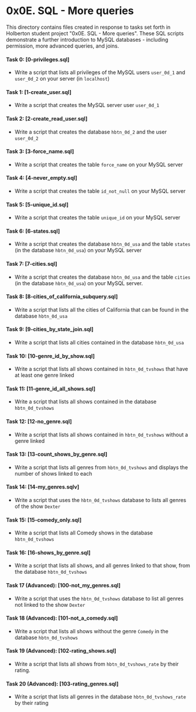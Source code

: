 
# 0x0E. SQL - More queries
This directory contains files created in response to tasks set forth in Holberton student project "0x0E. SQL - More queries". These SQL scripts demonstrate a further introduction to MySQL databases - including permission, more advanced queries, and joins. 

#### Task 0: [0-privileges.sql]
* Write a script that lists all privileges of the MySQL users `user_0d_1` and `user_0d_2` on your server (in `localhost`)
#### Task 1: [1-create_user.sql]
* Write a script that creates the MySQL server user `user_0d_1`
#### Task 2: [2-create_read_user.sql]
* Write a script that creates the database `hbtn_0d_2` and the user `user_0d_2`
#### Task 3: [3-force_name.sql]
* Write a script that creates the table `force_name` on your MySQL server
#### Task 4: [4-never_empty.sql]
* Write a script that creates the table `id_not_null` on your MySQL server
#### Task 5: [5-unique_id.sql]
* Write a script that creates the table `unique_id` on your MySQL server
#### Task 6: [6-states.sql]
* Write a script that creates the database `hbtn_0d_usa` and the table `states` (in the database `hbtn_0d_usa`) on your MySQL server
#### Task 7: [7-cities.sql]
* Write a script that creates the database `hbtn_0d_usa` and the table `cities` (in the database `hbtn_0d_usa`) on your MySQL server.
#### Task 8: [8-cities_of_california_subquery.sql]
* Write a script that lists all the cities of California that can be found in the database `hbtn_0d_usa`
#### Task 9: [9-cities_by_state_join.sql]
* Write a script that lists all cities contained in the database `hbtn_0d_usa`
#### Task 10: [10-genre_id_by_show.sql]
* Write a script that lists all shows contained in `hbtn_0d_tvshows` that have at least one genre linked
#### Task 11: [11-genre_id_all_shows.sql]
* Write a script that lists all shows contained in the database `hbtn_0d_tvshows`
#### Task 12: [12-no_genre.sql]
* Write a script that lists all shows contained in `hbtn_0d_tvshows` without a genre linked
#### Task 13: [13-count_shows_by_genre.sql]
* Write a script that lists all genres from `hbtn_0d_tvshows` and displays the number of shows linked to each
#### Task 14: [14-my_genres.sqlv]
* Write a script that uses the `hbtn_0d_tvshows` database to lists all genres of the show `Dexter`
#### Task 15: [15-comedy_only.sql]
* Write a script that lists all Comedy shows in the database `hbtn_0d_tvshows`
#### Task 16: [16-shows_by_genre.sql]
* Write a script that lists all shows, and all genres linked to that show, from the database `hbtn_0d_tvshows`
#### Task 17 (Advanced): [100-not_my_genres.sql]
* Write a script that uses the `hbtn_0d_tvshows` database to list all genres not linked to the show `Dexter`
#### Task 18 (Advanced): [101-not_a_comedy.sql]
* Write a script that lists all shows without the genre `Comedy` in the database `hbtn_0d_tvshows`
#### Task 19 (Advanced): [102-rating_shows.sql]
* Write a script that lists all shows from `hbtn_0d_tvshows_rate` by their rating.
#### Task 20 (Advanced): [103-rating_genres.sql]
* Write a script that lists all genres in the database `hbtn_0d_tvshows_rate` by their rating
